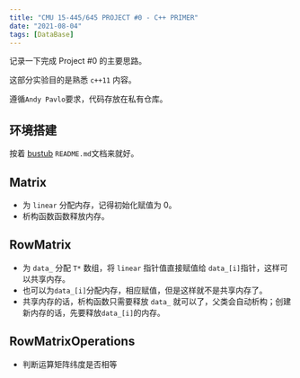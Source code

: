 ```yaml
---
title: "CMU 15-445/645 PROJECT #0 - C++ PRIMER"
date: "2021-08-04"
tags: [DataBase]
---
```


记录一下完成 Project #0 的主要思路。

这部分实验目的是熟悉 `c++11` 内容。

遵循`Andy Pavlo`要求，代码存放在私有仓库。

## 环境搭建
按着 [bustub](https://github.com/cmu-db/bustub) `README.md`文档来就好。

## Matrix 
- 为 `linear` 分配内存，记得初始化赋值为 0。
- 析构函数函数释放内存。

## RowMatrix 
- 为 `data_` 分配 `T*` 数组，将 `linear` 指针值直接赋值给 `data_[i]`指针，这样可以共享内存。
- 也可以为`data_[i]`分配内存，相应赋值，但是这样就不是共享内存了。
- 共享内存的话，析构函数只需要释放 `data_` 就可以了，父类会自动析构；创建新内存的话，先要释放`data_[i]`的内存。

## RowMatrixOperations
- 判断运算矩阵纬度是否相等
